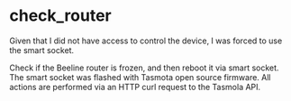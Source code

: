 # check_router
Given that I did not have access to control the device, I was forced to use the smart socket. 

Check if the Beeline router is frozen, and then reboot it via smart socket.
The smart socket was flashed with Tasmota open source firmware.
All actions are performed via an HTTP curl request to the Tasmola API.
